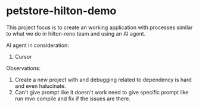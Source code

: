 # petstore-hilton-demo

This project focus is to create an working application with processes similar to what we do in hilton-reno team and using an AI agent.

AI agent in consideration:
1. Cursor


Observations:
1. Create a new project with and debugging related to dependency is hard and even halucinate. 
2. Can't give prompt like it doesn't work need to give specific prompt like run mvn compile and fix if the issues are there.